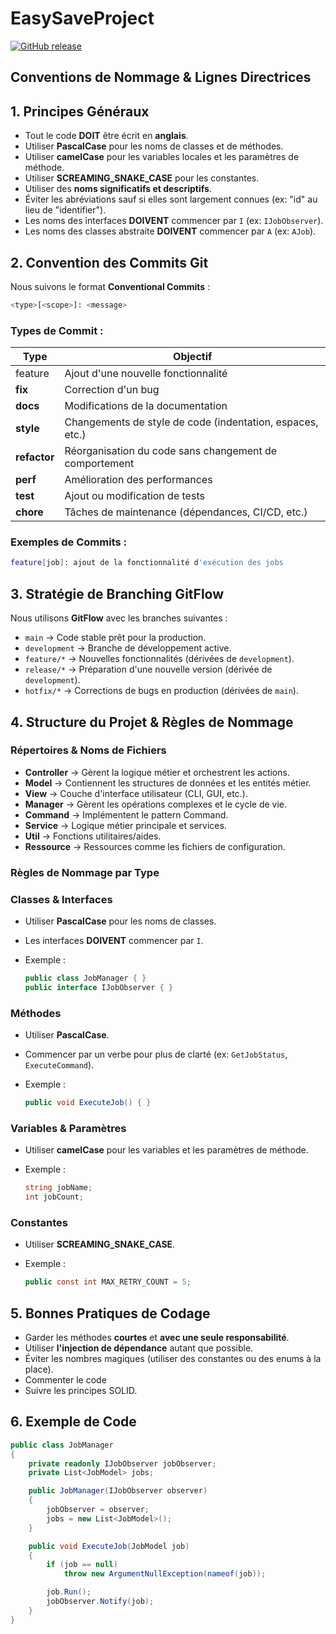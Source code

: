 # EasySaveProject
[![GitHub release](https://img.shields.io/github/v/release/Y-Kadri/EasySaveProject?label=Release&style=flat)](https://github.com/Y-Kadri/EasySaveProject/releases)

## Conventions de Nommage & Lignes Directrices

## 1. Principes Généraux

- Tout le code **DOIT** être écrit en **anglais**.
- Utiliser **PascalCase** pour les noms de classes et de méthodes.
- Utiliser **camelCase** pour les variables locales et les paramètres de méthode.
- Utiliser **SCREAMING_SNAKE_CASE** pour les constantes.
- Utiliser des **noms significatifs et descriptifs**.
- Éviter les abréviations sauf si elles sont largement connues (ex: "id" au lieu de "identifier").
- Les noms des interfaces **DOIVENT** commencer par `I` (ex: `IJobObserver`).
- Les noms des classes abstraite **DOIVENT** commencer par `A` (ex: `AJob`).

## 2. Convention des Commits Git

Nous suivons le format **Conventional Commits** :

```bash
<type>[<scope>]: <message>
```

### Types de Commit :

| Type | Objectif |
| --- | --- |
| feature | Ajout d'une nouvelle fonctionnalité |
| **fix** | Correction d'un bug |
| **docs** | Modifications de la documentation |
| **style** | Changements de style de code (indentation, espaces, etc.) |
| **refactor** | Réorganisation du code sans changement de comportement |
| **perf** | Amélioration des performances |
| **test** | Ajout ou modification de tests |
| **chore** | Tâches de maintenance (dépendances, CI/CD, etc.) |

### Exemples de Commits :

```bash
feature[job]: ajout de la fonctionnalité d'exécution des jobs
```

## 3. Stratégie de Branching GitFlow

Nous utilisons **GitFlow** avec les branches suivantes :

- `main` → Code stable prêt pour la production.
- `development` → Branche de développement active.
- `feature/*` → Nouvelles fonctionnalités (dérivées de `development`).
- `release/*` → Préparation d'une nouvelle version (dérivée de `development`).
- `hotfix/*` → Corrections de bugs en production (dérivées de `main`).

## 4. Structure du Projet & Règles de Nommage

### **Répertoires & Noms de Fichiers**

- **Controller** → Gèrent la logique métier et orchestrent les actions.
- **Model** → Contiennent les structures de données et les entités métier.
- **View** → Couche d'interface utilisateur (CLI, GUI, etc.).
- **Manager** → Gèrent les opérations complexes et le cycle de vie.
- **Command** → Implémentent le pattern Command.
- **Service** → Logique métier principale et services.
- **Util** → Fonctions utilitaires/aides.
- **Ressource** → Ressources comme les fichiers de configuration.

### **Règles de Nommage par Type**

### **Classes & Interfaces**

- Utiliser **PascalCase** pour les noms de classes.
- Les interfaces **DOIVENT** commencer par `I`.
- Exemple :
    
    ```csharp
    public class JobManager { }
    public interface IJobObserver { }
    
    ```
    

### **Méthodes**

- Utiliser **PascalCase**.
- Commencer par un verbe pour plus de clarté (ex: `GetJobStatus`, `ExecuteCommand`).
- Exemple :
    
    ```csharp
    public void ExecuteJob() { }
    
    ```
    

### **Variables & Paramètres**

- Utiliser **camelCase** pour les variables et les paramètres de méthode.
- Exemple :
    
    ```csharp
    string jobName;
    int jobCount;
    ```
    

### **Constantes**

- Utiliser **SCREAMING_SNAKE_CASE**.
- Exemple :
    
    ```csharp
    public const int MAX_RETRY_COUNT = 5;
    ```
    

## 5. Bonnes Pratiques de Codage

- Garder les méthodes **courtes** et **avec une seule responsabilité**.
- Utiliser **l'injection de dépendance** autant que possible.
- Éviter les nombres magiques (utiliser des constantes ou des enums à la place).
- Commenter le code
- Suivre les principes SOLID.

## 6. Exemple de Code

```csharp
public class JobManager
{
    private readonly IJobObserver jobObserver;
    private List<JobModel> jobs;

    public JobManager(IJobObserver observer)
    {
        jobObserver = observer;
        jobs = new List<JobModel>();
    }

    public void ExecuteJob(JobModel job)
    {
        if (job == null)
            throw new ArgumentNullException(nameof(job));

        job.Run();
        jobObserver.Notify(job);
    }
}

```